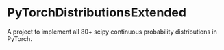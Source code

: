 # PyTorchDistributionsExtended
A project to implement all 80+ scipy continuous probability distributions in PyTorch.
